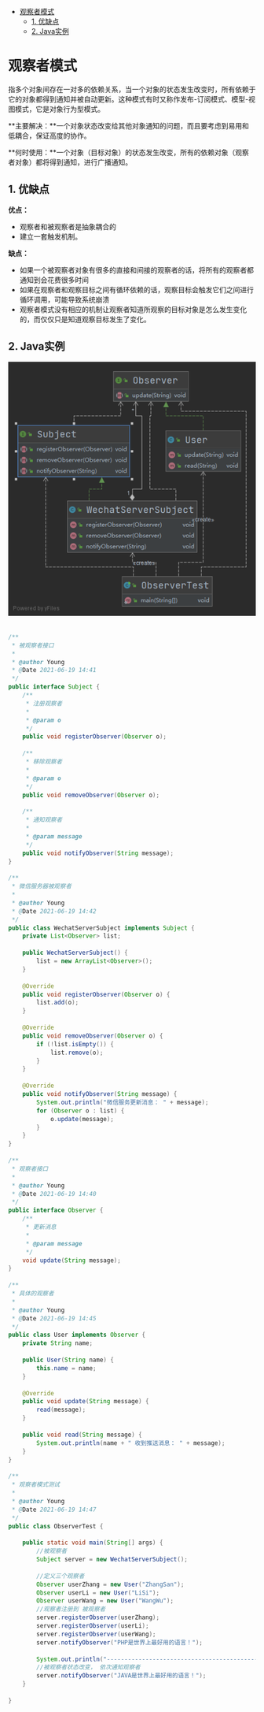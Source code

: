 - [观察者模式](#观察者模式)
  - [1. 优缺点](#1-优缺点)
  - [2. Java实例](#2-java实例)

# 观察者模式

指多个对象间存在一对多的依赖关系，当一个对象的状态发生改变时，所有依赖于它的对象都得到通知并被自动更新。这种模式有时又称作发布-订阅模式、模型-视图模式，它是对象行为型模式。

**主要解决：**一个对象状态改变给其他对象通知的问题，而且要考虑到易用和低耦合，保证高度的协作。

**何时使用：**一个对象（目标对象）的状态发生改变，所有的依赖对象（观察者对象）都将得到通知，进行广播通知。

## 1. 优缺点

**优点：** 

- 观察者和被观察者是抽象耦合的
- 建立一套触发机制。

**缺点：** 

- 如果一个被观察者对象有很多的直接和间接的观察者的话，将所有的观察者都通知到会花费很多时间
- 如果在观察者和观察目标之间有循环依赖的话，观察目标会触发它们之间进行循环调用，可能导致系统崩溃
- 观察者模式没有相应的机制让观察者知道所观察的目标对象是怎么发生变化的，而仅仅只是知道观察目标发生了变化。

## 2. Java实例

![](./images/ObserverPattern.png)

```java

/**
 * 被观察者接口
 *
 * @author Young
 * @Date 2021-06-19 14:41
 */
public interface Subject {
    /**
     * 注册观察者
     *
     * @param o
     */
    public void registerObserver(Observer o);

    /**
     * 移除观察者
     *
     * @param o
     */
    public void removeObserver(Observer o);

    /**
     * 通知观察者
     *
     * @param message
     */
    public void notifyObserver(String message);
}

/**
 * 微信服务器被观察者
 *
 * @author Young
 * @Date 2021-06-19 14:42
 */
public class WechatServerSubject implements Subject {
    private List<Observer> list;

    public WechatServerSubject() {
        list = new ArrayList<Observer>();
    }

    @Override
    public void registerObserver(Observer o) {
        list.add(o);
    }

    @Override
    public void removeObserver(Observer o) {
        if (!list.isEmpty()) {
            list.remove(o);
        }
    }

    @Override
    public void notifyObserver(String message) {
        System.out.println("微信服务更新消息： " + message);
        for (Observer o : list) {
            o.update(message);
        }
    }
}

/**
 * 观察者接口
 *
 * @author Young
 * @Date 2021-06-19 14:40
 */
public interface Observer {
    /**
     * 更新消息
     *
     * @param message
     */
    void update(String message);
}

/**
 * 具体的观察者
 *
 * @author Young
 * @Date 2021-06-19 14:45
 */
public class User implements Observer {
    private String name;

    public User(String name) {
        this.name = name;
    }

    @Override
    public void update(String message) {
        read(message);
    }

    public void read(String message) {
        System.out.println(name + " 收到推送消息： " + message);
    }
}

/**
 * 观察者模式测试
 *
 * @author Young
 * @Date 2021-06-19 14:47
 */
public class ObserverTest {

    public static void main(String[] args) {
        //被观察者
        Subject server = new WechatServerSubject();

        //定义三个观察者
        Observer userZhang = new User("ZhangSan");
        Observer userLi = new User("LiSi");
        Observer userWang = new User("WangWu");
        //观察者注册到 被观察者
        server.registerObserver(userZhang);
        server.registerObserver(userLi);
        server.registerObserver(userWang);
        server.notifyObserver("PHP是世界上最好用的语言！");

        System.out.println("----------------------------------------------");
        //被观察者状态改变， 依次通知观察者
        server.notifyObserver("JAVA是世界上最好用的语言！");
    }

}


```